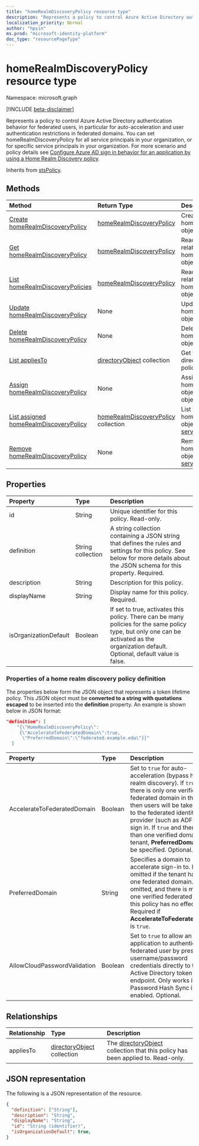```yaml
---
title: "homeRealmDiscoveryPolicy resource type"
description: "Represents a policy to control Azure Active Directory authentication behavior for federated users."
localization_priority: Normal
author: "hpsin"
ms.prod: "microsoft-identity-platform"
doc_type: "resourcePageType"
---
```


# homeRealmDiscoveryPolicy resource type

Namespace: microsoft.graph

[!INCLUDE [beta-disclaimer](../../includes/beta-disclaimer.md)]

Represents a policy to control Azure Active Directory authentication behavior for federated users, in particular for auto-acceleration and user authentication restrictions in federated domains. You can set homeRealmDiscoveryPolicy for all service principals in your organization, or for specific service principals in your organization.  For more scenario and policy details see [Configure Azure AD sign in behavior for an application by using a Home Realm Discovery policy](https://docs.microsoft.com/azure/active-directory/manage-apps/configure-authentication-for-federated-users-portal).

Inherits from [stsPolicy](stsPolicy.md).

## Methods

| Method       | Return Type | Description |
|:-------------|:------------|:------------|
| [Create homeRealmDiscoveryPolicy](../api/homerealmdiscoverypolicy-post-homerealmdiscoverypolicies.md) | [homeRealmDiscoveryPolicy](homerealmdiscoverypolicy.md) | Create a homeRealmDiscoveryPolicy object. |
| [Get homeRealmDiscoveryPolicy](../api/homerealmdiscoverypolicy-get.md) | [homeRealmDiscoveryPolicy](homerealmdiscoverypolicy.md) | Read properties and relationships of a homeRealmDiscoveryPolicy object. |
| [List homeRealmDiscoveryPolicies](../api/homerealmdiscoverypolicy-list.md) | [homeRealmDiscoveryPolicy](homerealmdiscoverypolicy.md) | Read properties and relationships of homeRealmDiscoveryPolicies objects. |
| [Update homeRealmDiscoveryPolicy](../api/homerealmdiscoverypolicy-update.md) | None | Update a homeRealmDiscoveryPolicy object. |
| [Delete homeRealmDiscoveryPolicy](../api/homerealmdiscoverypolicy-delete.md) | None | Delete a homeRealmDiscoveryPolicy object. |
| [List appliesTo](../api/homerealmdiscoverypolicy-list-appliesto.md) | [directoryObject](directoryobject.md) collection | Get the list of directoryObjects that this policy has been applied to. |
| [Assign homeRealmDiscoveryPolicy](../api/serviceprincipal-post-homerealmdiscoverypolicies.md) | None | Assign a homeRealmDiscoveryPolicy object to a [servicePrincipal](serviceprincipal.md) object. |
| [List assigned homeRealmDiscoveryPolicy](../api/serviceprincipal-list-homerealmdiscoverypolicies.md) | [homeRealmDiscoveryPolicy](homerealmdiscoverypolicy.md) collection | List the homeRealmDiscoveryPolicy objects that are assigned to a [servicePrincipal](serviceprincipal.md) object. |
| [Remove homeRealmDiscoveryPolicy](../api/serviceprincipal-delete-homerealmdiscoverypolicies.md) | None | Remove a homeRealmDiscoveryPolicy object from a [servicePrincipal](serviceprincipal.md) object. |

## Properties

| Property     | Type        | Description |
|:-------------|:------------|:------------|
|id|String| Unique identifier for this policy. Read-only.|
|definition|String collection| A string collection containing a JSON string that defines the rules and settings for this policy. See below for more details about the JSON schema for this property. Required.|
|description|String| Description for this policy.|
|displayName|String| Display name for this policy. Required.|
|isOrganizationDefault|Boolean|If set to true, activates this policy. There can be many policies for the same policy type, but only one can be activated as the organization default. Optional, default value is false.|


### Properties of a home realm discovery policy definition
The properties below form the JSON object that represents a token lifetime policy. This JSON object must be **converted to a string with quotations escaped** to be inserted into the **definition** property. An example is shown below in JSON format:

<!-- {
  "blockType": "ignored"
}-->
``` json
"definition": [
    "{\"HomeRealmDiscoveryPolicy\":
     {\"AccelerateToFederatedDomain\":true,
      \"PreferredDomain\":\"federated.example.edu\"}}"
  ]
```

| Property	   | Type	|Description| 
|:---------------|:--------|:----------|
|AccelerateToFederatedDomain|Boolean| Set to `true` for auto-acceleration (bypass home realm discovery). If `true` and there is only one verified and federated domain in the tenant, then users will be taken straight to the federated identity provider (such as ADFS) for sign in. If `true` and there is more than one verified domain in the tenant, **PreferredDomain** must be specified. Optional.|
|PreferredDomain|String| Specifies a domain to accelerate sign-in to. It can be omitted if the tenant has only one federated domain. If it is omitted, and there is more than one verified federated domain, this policy has no effect. Required if **AccelerateToFederatedDomain** is `true`.|
|AllowCloudPasswordValidation|Boolean| Set to `true` to allow an application to authenticate a federated user by presenting username/password credentials directly to the Azure Active Directory token endpoint. Only works if Password Hash Sync is enabled. Optional.|

## Relationships

| Relationship | Type        | Description |
|:-------------|:------------|:------------|
|appliesTo|[directoryObject](directoryobject.md) collection| The [directoryObject](directoryObject.md) collection that this policy has been applied to. Read-only.|

## JSON representation

The following is a JSON representation of the resource.

<!-- {
  "blockType": "resource",
  "optionalProperties": [

  ],
  "@odata.type": "microsoft.graph.homeRealmDiscoveryPolicy",
  "baseType": "",
  "keyProperty": "id"
}-->

```json
{
  "definition": ["String"],
  "description": "String",
  "displayName": "String",
  "id": "String (identifier)",
  "isOrganizationDefault": true,
}
```

<!-- uuid: 16cd6b66-4b1a-43a1-adaf-3a886856ed98
2019-02-04 14:57:30 UTC -->
<!-- {
  "type": "#page.annotation",
  "description": "homeRealmDiscoveryPolicy resource",
  "keywords": "",
  "section": "documentation",
  "tocPath": ""
}-->